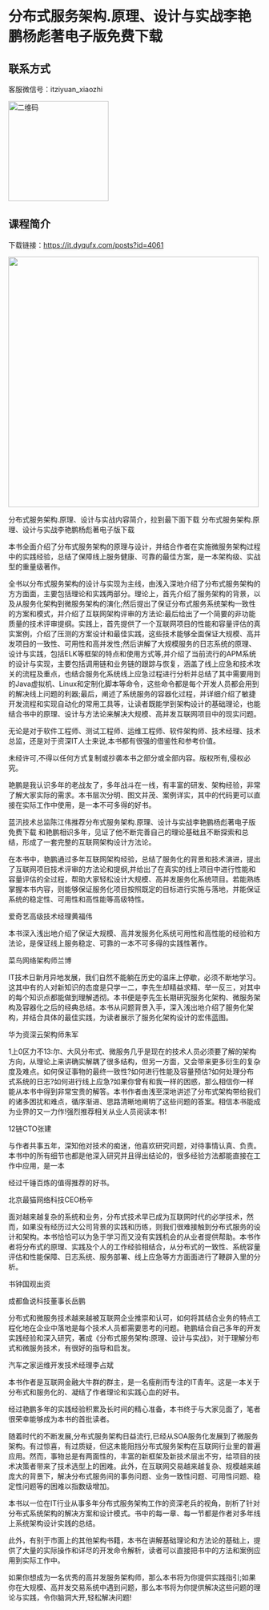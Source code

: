 # 分布式服务架构.原理、设计与实战李艳鹏杨彪著电子版免费下载

## 联系方式

客服微信号：itziyuan_xiaozhi

<img src="https://ziyuanyun.oss-cn-guangzhou.aliyuncs.com/common/20240614073449/666b82192834a.jpg" width="200" height="200" alt="二维码">

## 课程简介

下载链接：https://it.dyqufx.com/posts?id=4061

<img src="https://ziyuanyun.oss-cn-guangzhou.aliyuncs.com/yun/20240515185615/664494cf5ee07.jpg" width="500" alt="">

 分布式服务架构.原理、设计与实战内容简介，拉到最下面下载 分布式服务架构.原理、设计与实战李艳鹏杨彪著电子版下载



 本书全面介绍了分布式服务架构的原理与设计，并结合作者在实施微服务架构过程中的实践经验，总结了保障线上服务健康、可靠的最佳方案，是一本架构级、实战型的重量级著作。

 全书以分布式服务架构的设计与实现为主线，由浅入深地介绍了分布式服务架构的方方面面，主要包括理论和实践两部分。理论上，首先介绍了服务架构的背景，以及从服务化架构到微服务架构的演化;然后提出了保证分布式服务系统架构一致性的方案和模式，并介绍了互联网架构评审的方法论:最后给出了一个简要的非功能质量的技术评审提纲。实践上，首先提供了一个互联网项目的性能和容量评估的真实案例，介绍了压测的方案设计和最佳实践，这些技术能够全面保证大规模、高并发项目的一致性、可用性和高并发性;然后讲解了大规模服务的日志系统的原理、设计与实践，包括ELK等框架的特点和使用方式等,并介绍了当前流行的APM系统的设计与实现，主要包括调用链和业务链的跟踪与恢复，涵盖了线上应急和技术攻关的流程及重点，也结合服务化系统线上应急过程进行分析并总结了其中需要用到的Java虚拟机、Linux和定制化脚本等命令，这些命令都是每个开发人员都会用到的解决线上问题的利器;最后，阐述了系统服务的容器化过程，并详细介绍了敏捷开发流程和实现自动化的常用工具等，让读者既能学到架构设计的基础理论，也能结合书中的原理、设计与方法论来解决大规模、高并发互联网项目中的现实问题。

 无论是对于软件工程师、测试工程师、运维工程师、软件架构师、技术经理、技术总监，还是对于资深IT人士来说,本书都有很强的借鉴性和参考价值。

 未经许可,不得以任何方式复制或抄袭本书之部分或全部内容。版权所有,侵权必究。

 艳鹏是我认识多年的老战友了，多年战斗在一线，有丰富的研发、架构经验，非常了解大家实际的需求。本书层次分明、图文并茂、案例详实，其中的代码更可以直接在实际工作中使用，是一本不可多得的好书。

 蓝汛技术总监陈江伟推荐分布式服务架构.原理、设计与实战李艳鹏杨彪著电子版免费下载 和艳鹏相识多年，见证了他不断完善自己的理论基础且不断探索和总结，形成了一套完整的互联网架构设计方法论。

 在本书中，艳鹏通过多年互联网架构经验，总结了服务化的背景和技术演进，提出了互联网项目技术评审的方法论和提纲,并给出了在真实的线上项目中进行性能和容量评估的全过程，帮助大家轻松设计大规模、高并发服务化系统项目。若能熟练掌握本书内容，则能够保证服务化项目按照既定的目标进行实施与落地，并能保证系统的稳定性、可用性和高性能等高级特性。

 爱奇艺高级技术经理黄福伟

 本书深入浅出地介绍了保证大规模、高并发服务化系统可用性和高性能的经验和方法论，是保证线上服务稳定、可靠的一本不可多得的实践性著作。

 菜鸟网络架构师兰博

 IT技术日新月异地发展，我们自然不能躺在历史的温床上停歇，必须不断地学习。这其中有的人对新知识的态度是只学一二，李先生却精益求精、举一反三，对其中的每个知识点都能做到理解透彻。本书便是李先生长期研究服务化架构、微服务架构及容器化之后的经典总结。本书从问题背景入手，深入浅出地介绍了服务化架构，并结合具体的最佳实践，为读者展示了服务化架构设计的宏伟蓝图。

 华为资深云架构师朱军

 1上0区力不13:尔、大风分布式、微服务几乎是现在的技术人员必须要了解的架构方向，从理论上来讲确实解耦了很多结构，但另一方面，又会带来更多衍生的复杂度及难点。如何保证事物的最终一致性?如何进行性能及容量预估?如何处理分布式系统的日志?如何进行线上应急?如果你曾有和我一样的困惑，那么相信你一样能从本书中得到非常宝贵的解答。本书作者由浅至深地讲述了分布式架构带给我们的诸多困扰和难点，循序渐进、思路清晰地阐明了这些问题的答案。相信本书能成为业界的又一力作!强烈推荐相关从业人员阅读本书!

 12链CTO张建

 与作者共事五年，深知他对技术的痴迷，他喜欢研究问题，对待事情认真、负责。本书中的所有细节也都是他深入研究并且得出结论的，很多经验方法都能直接在工作中应用，是一本

 经过千锤百炼的值得推荐的好书。

 北京最猫网络科技CEO杨辛

 面对越来越复杂的系统和业务，分布式技术早已成为互联网时代的必学技术，然而，如果没有经历过大公司背景的实践和历练，则我们很难接触到分布式服务的设计和架构。本书恰恰可以为急于学习而又没有实践机会的从业者提供帮助。本书作者将分布式的原理、实践及个人的工作经验相结合，从分布式的一致性、系统容量评估和性能保障、日志系统、服务部署、线上应急等方方面面进行了鞭辟入里的分析。

 书钟国观出资

 成都鱼说科技董事长岳鹏

 分布式和微服务技术越来越被互联网企业推崇和认可，如何将其结合业务的特点工程化地在企业中落地是每个技术人员都需要思考的问题。艳鹏结合自己多年的开发实践经验和深入研究，著成《分布式服务架构:原理、设计与实战》，对于理解分布式和微服务技术，有很好的指导和启发。

 汽车之家运维开发技术经理李占斌

 本书作者是互联网金融大牛群的群主，是一名瘦削而专注的IT青年。这是一本关于分布式和服务化的、凝结了作者理论和实践心血的好书。

 经过艳鹏多年的实践经验积累及长时间的精心准备，本书终于与大家见面了，笔者很荣幸能够成为本书的首批读者。

 随着时代的不断发展,分布式服务架构日益流行,已经从SOA服务化发展到了微服务架构。有过惊喜，有过质疑，但这未能阻挡分布式服务架构在互联网行业里的普遍应用。然而，事物总是有两面性的，丰富的新框架及新技术层出不穷，给项目的技术决策者带来了技术选型上的困难。此外，在互联网交易越来越复杂、规模越来越庞大的背景下，解决分布式服务间的事务问题、业务一致性问题、可用性问题、稳定性问题等的困难以指数级增加。

 本书以一位在IT行业从事多年分布式服务架构工作的资深老兵的视角，剖析了针对分布式系统架构的解决方案和设计模式。书中的每一章、每一节都是作者对多年线上系统架构设计实践的总结。

 此外，有别于市面上的其他架构书籍，本书在讲解基础理论和方法论的基础上，提供了大量的实际操作和详尽的开发命令解析，读者可以直接把书中的方法和案例应用到实际工作中。

 如果你想成为一名优秀的高并发服务架构师，那么本书将为你提供实践指引;如果你在大规模、高并发交易系统中遇到问题，那么本书将为你提供解决这些问题的理论与实践，令你脑洞大开,轻松解决问题!

 &nbsp;

  